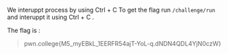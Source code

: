 We interuppt process by using Ctrl + C 
To get the flag run `/challenge/run` and interuppt it using Ctrl + C . 

The flag is : 
>pwn.college{M5_myEBkL_1EERFR54ajT-YoL-q.dNDN4QDL4YjN0czW}
